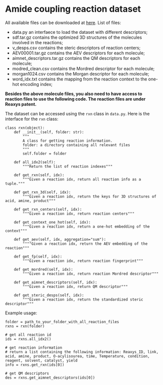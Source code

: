 # Amide coupling reaction dataset

All available files can be downloaded at [here](https://drive.google.com/drive/folders/1IIUVKZJahufrSspAz5_nDCH7D29m7b1J?usp=share_link). List of files:
- data.py an interfaece to load the dataset with different descriptors;
- sdf.tar.gz contains the optimized 3D structures of the molecules involved in the reactions;
- v_desps.csv contains the steric descriptors of reaction centers;
- AEV00001.tar.gz contains the AEV descriptors for each molecule;
- aimnet_descriptors.tar.gz contains the QM descriptors for each molecule;
- modred_clean.csv contains the Mordred descriptor for each molecule;
- morgan1024.csv contains the Morgan descriptor for each molecule;
- word_idx.txt contains the mapping from the reaction context to the one-hot encoding index;


**Besides the above molecule files, you also need to have access to reaction files to use the following code. The reaction files are under Reaxys patent.**

The dataset can be accessed using the `rxn` class in `data.py`. Here is the interface for the `rxn` class:
```
class rxn(object):
    def __init__(self, folder: str):
        """
        A class for getting reaction information.
        folder: a directory containing all relevant files
        """
        self.folder = folder
    
    def all_idx2(self):
        """Return the list of reaction indexes"""

    def get_rxn(self, idx):
        """Given a reaction idx, return all reaction info as a tuple."""

    def get_rxn_3d(self, idx):
        """Given a reaction idx, return the keys for 3D structures of acid, amine, product"""

    def get_rxn_centers(self, idx):
        """Given a reaction idx, return reaction centers"""

    def get_context_one_hot(self, idx):
        """Given a reaction idx, return a one-hot embedding of the context"""

    def get_aev(self, idx, aggregation="sum"):
        """"Given a reaction idx, return the AEV embedding of the reaction"""

    def get_fp(self, idx):
        """Given a reaction idx, return reaction fingerprint"""

    def get_mordred(self, idx):
        """Given a reaction idx, return reaction Mordred descriptor"""

    def get_aimnet_descriptors(self, idx):
        """Given a reaction idx, return QM descriptor"""

    def get_steric_desps(self, idx):
        """Given a reaction idx, return the standardized steric descriptor"""

```

Example usage:
```
folder = path_to_your_folder_with_all_reaction_files
rxns = rxn(folder)

# get all reaction id
ids = rxns.all_idx2()

# get reaction information
# return a list containing the following information: Reaxys_ID, link, acid, amine, product, O-acylisourea, time, Temperature, condition, reagent, solvent, catalyst, yield
info = rxns.get_rxn(ids[0])

# get QM descriptors
des = rxns.get_aimnet_descriptors(ids[0])
```
